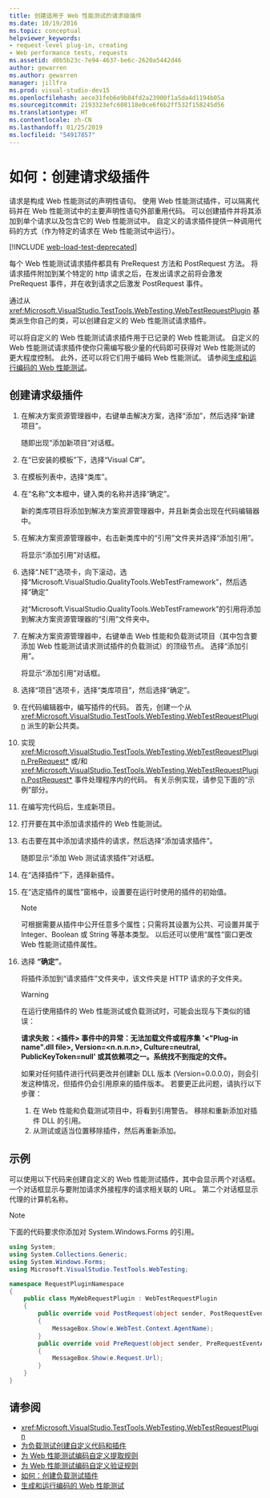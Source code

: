 ```yaml
---
title: 创建适用于 Web 性能测试的请求级插件
ms.date: 10/19/2016
ms.topic: conceptual
helpviewer_keywords:
- request-level plug-in, creating
- Web performance tests, requests
ms.assetid: d0b5b23c-7e94-4637-be6c-2620a5442d46
author: gewarren
ms.author: gewarren
manager: jillfra
ms.prod: visual-studio-dev15
ms.openlocfilehash: aece31feb6e9b84fd2a23900f1a5da4d1194b05a
ms.sourcegitcommit: 2193323efc608118e0ce6f6b2ff532f158245d56
ms.translationtype: HT
ms.contentlocale: zh-CN
ms.lasthandoff: 01/25/2019
ms.locfileid: "54917857"
---
```

# <a name="how-to-create-a-request-level-plug-in"></a>如何：创建请求级插件

请求是构成 Web 性能测试的声明性语句。 使用 Web 性能测试插件，可以隔离代码并在 Web 性能测试中的主要声明性语句外部重用代码。 可以创建插件并将其添加到单个请求以及包含它的 Web 性能测试中。 自定义的请求插件提供一种调用代码的方式（作为特定的请求在 Web 性能测试中运行）。

[!INCLUDE [web-load-test-deprecated](includes/web-load-test-deprecated.md)]

每个 Web 性能测试请求插件都具有 PreRequest 方法和 PostRequest 方法。 将请求插件附加到某个特定的 http 请求之后，在发出请求之前将会激发 PreRequest 事件，并在收到请求之后激发 PostRequest 事件。

通过从 <xref:Microsoft.VisualStudio.TestTools.WebTesting.WebTestRequestPlugin> 基类派生你自己的类，可以创建自定义的 Web 性能测试请求插件。

可以将自定义的 Web 性能测试请求插件用于已记录的 Web 性能测试。 自定义的 Web 性能测试请求插件使你只需编写极少量的代码即可获得对 Web 性能测试的更大程度控制。 此外，还可以将它们用于编码 Web 性能测试。 请参阅[生成和运行编码的 Web 性能测试](../test/generate-and-run-a-coded-web-performance-test.md)。

## <a name="to-create-a-request-level-plug-in"></a>创建请求级插件

1.  在解决方案资源管理器中，右键单击解决方案，选择“添加”，然后选择“新建项目”。

     随即出现“添加新项目”对话框。

2.  在“已安装的模板”下，选择“Visual C#”。

3.  在模板列表中，选择“类库”。

4.  在“名称”文本框中，键入类的名称并选择“确定”。

     新的类库项目将添加到解决方案资源管理器中，并且新类会出现在代码编辑器中。

5.  在解决方案资源管理器中，右击新类库中的“引用”文件夹并选择“添加引用”。

     将显示“添加引用”对话框。

6.  选择“.NET”选项卡，向下滚动，选择“Microsoft.VisualStudio.QualityTools.WebTestFramework”，然后选择“确定”

     对“Microsoft.VisualStudio.QualityTools.WebTestFramework”的引用将添加到解决方案资源管理器的“引用”文件夹中。

7.  在解决方案资源管理器中，右键单击 Web 性能和负载测试项目（其中包含要添加 Web 性能测试请求测试插件的负载测试）的顶级节点。 选择“添加引用”。

     将显示“添加引用”对话框。

8.  选择“项目”选项卡，选择“类库项目”，然后选择“确定”。

9. 在代码编辑器中，编写插件的代码。 首先，创建一个从 <xref:Microsoft.VisualStudio.TestTools.WebTesting.WebTestRequestPlugin> 派生的新公共类。

10. 实现 <xref:Microsoft.VisualStudio.TestTools.WebTesting.WebTestRequestPlugin.PreRequest*> 或/和 <xref:Microsoft.VisualStudio.TestTools.WebTesting.WebTestRequestPlugin.PostRequest*> 事件处理程序内的代码。 有关示例实现，请参见下面的“示例”部分。

11. 在编写完代码后，生成新项目。

12. 打开要在其中添加请求插件的 Web 性能测试。

13. 右击要在其中添加请求插件的请求，然后选择“添加请求插件”。

     随即显示“添加 Web 测试请求插件”对话框。

14. 在“选择插件”下，选择新插件。

15. 在“选定插件的属性”窗格中，设置要在运行时使用的插件的初始值。

    > [!NOTE]
    > 可根据需要从插件中公开任意多个属性；只需将其设置为公共、可设置并属于 Integer、Boolean 或 String 等基本类型。 以后还可以使用“属性”窗口更改 Web 性能测试插件属性。

16. 选择 **“确定”**。

     将插件添加到“请求插件”文件夹中，该文件夹是 HTTP 请求的子文件夹。

    > [!WARNING]
    > 在运行使用插件的 Web 性能测试或负载测试时，可能会出现与下类似的错误：
    >
    > **请求失败：\<插件> 事件中的异常：无法加载文件或程序集 '\<"Plug-in name".dll file>, Version=\<n.n.n.n>, Culture=neutral, PublicKeyToken=null' 或其依赖项之一。系统找不到指定的文件。**
    >
    > 如果对任何插件进行代码更改并创建新 DLL 版本 (Version=0.0.0.0)，则会引发这种情况，但插件仍会引用原来的插件版本。 若要更正此问题，请执行以下步骤：
    >
    > 1.  在 Web 性能和负载测试项目中，将看到引用警告。 移除和重新添加对插件 DLL 的引用。
    > 2.  从测试或适当位置移除插件，然后再重新添加。

## <a name="example"></a>示例

可以使用以下代码来创建自定义的 Web 性能测试插件，其中会显示两个对话框。 一个对话框显示与要附加请求外接程序的请求相关联的 URL。 第二个对话框显示代理的计算机名称。

> [!NOTE]
> 下面的代码要求你添加对 System.Windows.Forms 的引用。

```csharp
using System;
using System.Collections.Generic;
using System.Windows.Forms;
using Microsoft.VisualStudio.TestTools.WebTesting;

namespace RequestPluginNamespace
{
    public class MyWebRequestPlugin : WebTestRequestPlugin
    {
        public override void PostRequest(object sender, PostRequestEventArgs e)
        {
            MessageBox.Show(e.WebTest.Context.AgentName);
        }
        public override void PreRequest(object sender, PreRequestEventArgs e)
        {
            MessageBox.Show(e.Request.Url);
        }
    }
}
```

## <a name="see-also"></a>请参阅

- <xref:Microsoft.VisualStudio.TestTools.WebTesting.WebTestRequestPlugin>
- [为负载测试创建自定义代码和插件](../test/create-custom-code-and-plug-ins-for-load-tests.md)
- [为 Web 性能测试编码自定义提取规则](../test/code-a-custom-extraction-rule-for-a-web-performance-test.md)
- [为 Web 性能测试编码自定义验证规则](../test/code-a-custom-validation-rule-for-a-web-performance-test.md)
- [如何：创建负载测试插件](../test/how-to-create-a-load-test-plug-in.md)
- [生成和运行编码的 Web 性能测试](../test/generate-and-run-a-coded-web-performance-test.md)